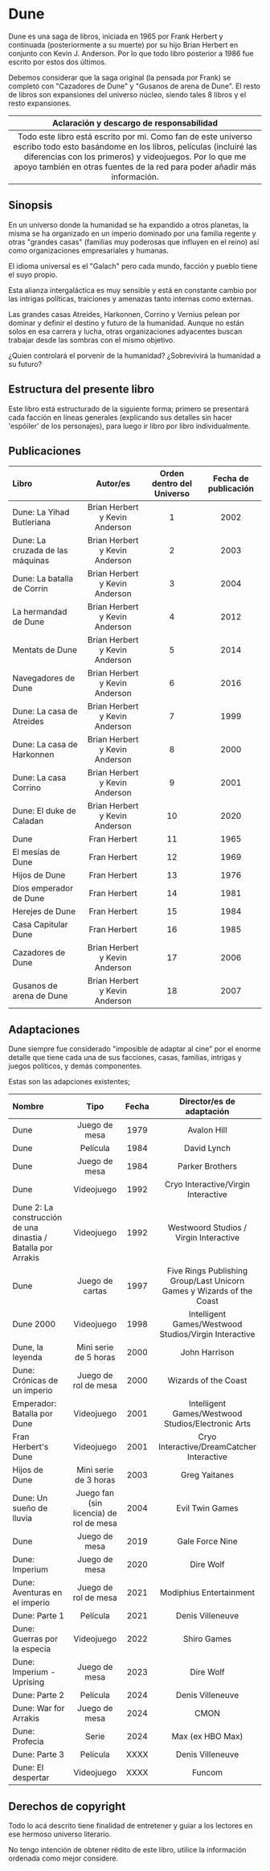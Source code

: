 # Dune

Dune es una saga de libros, iniciada en 1965 por Frank Herbert y continuada (posteriormente a su muerte) por su hijo Brian Herbert
en conjunto con Kevin J. Anderson. Por lo que todo libro posterior a 1986 fue escrito por estos dos últimos.

Debemos considerar que la saga original (la pensada por Frank) se completó con "Cazadores de Dune" y "Gusanos de arena de Dune".
El resto de libros son expansiones del universo núcleo, siendo tales 8 libros y el resto expansiones.

| Aclaración y descargo de responsabilidad |
| :---: |
| Todo este libro está escrito por mi. Como fan de este universo escribo todo esto basándome en los libros, películas (incluiré las diferencias con los primeros) y videojuegos. Por lo que me apoyo también en otras fuentes de la red para poder añadir más información. |

## Sinopsis

En un universo donde la humanidad se ha expandido a otros planetas, la misma 
se ha organizado en un imperio dominado por una familia regente y otras
"grandes casas" (familias muy poderosas que influyen en el reino) así como organizaciones empresariales y humanas. 

El idioma universal es el "Galach" pero cada mundo, facción y pueblo tiene el suyo propio.

Esta alianza intergaláctica es muy sensible y está en constante cambio por las
intrigas políticas, traiciones y amenazas tanto internas como externas.

Las grandes casas Atreides, Harkonnen, Corrino y Vernius pelean por dominar y
definir el destino y futuro de la humanidad. Aunque no están solos en esa carrera y lucha, 
otras organizaciones adyacentes buscan trabajar desde las sombras con el mismo objetivo.

¿Quien controlará el porvenir de la humanidad? ¿Sobrevivirá la humanidad a su futuro?

## Estructura del presente libro

Este libro está estructurado de la siguiente forma; primero se presentará cada facción
en líneas generales (explicando sus detalles sin hacer 'espóiler' de los personajes),
para luego ir libro por libro individualmente.

## Publicaciones

| Libro | Autor/es | Orden dentro del Universo | Fecha de publicación |
| :--- | :---: | :---: | :---: |
| Dune: La Yihad Butleriana | Brian Herbert y Kevin Anderson | 1 | 2002 | 
| Dune: La cruzada de las máquinas | Brian Herbert y Kevin Anderson | 2 | 2003 |
| Dune: La batalla de Corrin | Brian Herbert y Kevin Anderson | 3 | 2004 |
| La hermandad de Dune | Brian Herbert y Kevin Anderson | 4 |2012 |
| Mentats de Dune | Brian Herbert y Kevin Anderson | 5 |2014 |
| Navegadores de Dune | Brian Herbert y Kevin Anderson | 6 | 2016 |
| Dune: La casa de Atreides | Brian Herbert y Kevin Anderson | 7 | 1999 |
| Dune: La casa de Harkonnen | Brian Herbert y Kevin Anderson | 8 | 2000 |
| Dune: La casa Corrino | Brian Herbert y Kevin Anderson | 9 | 2001 |
| Dune: El duke de Caladan | Brian Herbert y Kevin Anderson | 10 | 2020 |
| Dune | Fran Herbert | 11 | 1965 |
| El mesías de Dune | Fran Herbert | 12 | 1969 |
| Hijos de Dune | Fran Herbert | 13 | 1976  |
| Dios emperador de Dune | Fran Herbert | 14 | 1981 |
| Herejes de Dune | Fran Herbert | 15 | 1984  |
| Casa Capitular Dune | Fran Herbert | 16 | 1985 |
| Cazadores de Dune | Brian Herbert y Kevin Anderson | 17 | 2006 |
| Gusanos de arena de Dune | Brian Herbert y Kevin Anderson | 18 | 2007 |

## Adaptaciones

Dune siempre fue considerado "imposible de adaptar al cine" por el enorme detalle que tiene cada una
de sus facciones, casas, familias, intrigas y juegos políticos, y demás componentes. 

Estas son las adapciones existentes;

| Nombre | Tipo | Fecha | Director/es de adaptación |
| :--- | :---: | :---: | :---: |
| Dune | Juego de mesa | 1979 | Avalon Hill |
| Dune | Película | 1984 | David Lynch |
| Dune | Juego de mesa | 1984 | Parker Brothers |
| Dune | Videojuego | 1992 | Cryo Interactive/Virgin Interactive |
| Dune 2: La construcción de una dinastia / Batalla por Arrakis | Videojuego | 1992 | Westwoord Studios / Virgin Interactive |
| Dune | Juego de cartas | 1997 | Five Rings Publishing Group/Last Unicorn Games y  Wizards of the Coast |
| Dune 2000 | Videojuego | 1998 | Intelligent Games/Westwood Studios/Virgin Interactive |
| Dune, la leyenda | Mini serie de 5 horas | 2000 | John Harrison |
| Dune: Crónicas de un imperio | Juego de rol de mesa | 2000 | Wizards of the Coast |
| Emperador: Batalla por Dune | Videojuego | 2001 | Intelligent Games/Westwood Studios/Electronic Arts |
| Fran Herbert's Dune | Videojuego | 2001 | Cryo Interactive/DreamCatcher Interactive |
| Hijos de Dune | Mini serie de 3 horas | 2003 | Greg Yaitanes |
| Dune: Un sueño de lluvia | Juego fan (sin licencia) de rol de mesa | 2004 | Evil Twin Games | 
| Dune | Juego de mesa | 2019 | Gale Force Nine |
| Dune: Imperium | Juego de mesa | 2020 | Dire Wolf |
| Dune: Aventuras en el imperio | Juego de rol de mesa | 2021 | Modiphius Entertainment |
| Dune: Parte 1 | Película | 2021 | Denis Villeneuve |
| Dune: Guerras por la especia | Videojuego | 2022 | Shiro Games |
| Dune: Imperium - Uprising | Juego de mesa | 2023 | Dire Wolf |
| Dune: Parte 2 | Película | 2024 | Denis Villeneuve |
| Dune: War for Arrakis | Juego de mesa | 2024 | CMON |
| Dune: Profecia | Serie | 2024 | Max (ex HBO Max) |
| Dune: Parte 3 | Película | XXXX | Denis Villeneuve |
| Dune: El despertar | Videojuego | XXXX | Funcom |

## Derechos de copyright

Todo lo acá descrito tiene finalidad de entretener y guiar a los lectores en ese hermoso universo literario. 

No tengo intención de obtener rédito de este libro, utilice la información ordenada como mejor considere.
